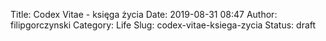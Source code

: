 Title: Codex Vitae - księga życia
Date: 2019-08-31 08:47
Author: filipgorczynski
Category: Life
Slug: codex-vitae-ksiega-zycia
Status: draft


